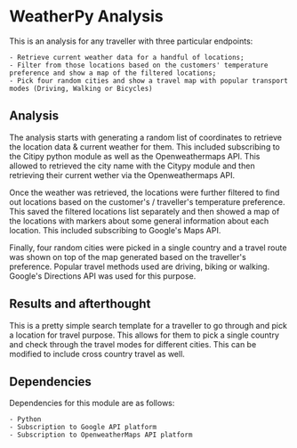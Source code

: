 # WeatherPy Analysis

This is an analysis for any traveller with three particular endpoints:

    - Retrieve current weather data for a handful of locations;
    - Filter from those locations based on the customers' temperature preference and show a map of the filtered locations;
    - Pick four random cities and show a travel map with popular transport modes (Driving, Walking or Bicycles) 

## Analysis
The analysis starts with generating a random list of coordinates to retrieve the location data & current weather for them. This included subscribing to the Citipy python module as well as the Openweathermaps API. This allowed to retrieved the city name with the Citypy module and then retrieving their current wether via the Openweathermaps API.

Once the weather was retrieved, the locations were further filtered to find out locations based on the customer's / traveller's temperature preference. This saved the filtered locations list separately and then showed a map of the locations with markers about some general information about each location. This included subscribing to Google's Maps API.

Finally, four random cities were picked in a single country and a travel route was shown on top of the map generated based on the traveller's preference. Popular travel methods used are driving, biking or walking. Google's Directions API was used for this purpose.

## Results and afterthought

This is a pretty simple search template for a traveller to go through and pick a location for travel purpose. This allows for them to pick a single country and check through the travel modes for different cities. This can be modified to include cross country travel as well.

## Dependencies

Dependencies for this module are as follows:
    
    - Python
    - Subscription to Google API platform
    - Subscription to OpenweatherMaps API platform